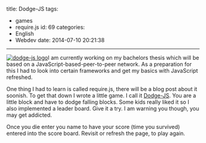 title: Dodge-JS
tags:
  - games
  - require.js
id: 69
categories:
  - English
  - Webdev
date: 2014-07-10 20:21:38
---

[![dodge-js logo](http://xn--der-grne-baum-1ob.net/wp-content/uploads/2014/07/logo-221x300.png)](http://xn--der-grne-baum-1ob.net/games/dodge-js/)I am currently working on my bachelors thesis which will be based on a JavaScript-based-peer-to-peer network. As a preparation for this I had to look into certain frameworks and get my basics with JavaScript refreshed.

One thing I had to learn is called require.js, there will be a blog post about it soonish. To get that down I wrote a little game. I call it [Dodge-JS](http://xn--der-grne-baum-1ob.net/games/dodge-js/). You are a little block and have to dodge falling blocks. Some kids really liked it so I also implemented a leader board. Give it a try. I am warning you though, you may get addicted.

Once you die enter you name to have your score (time you survived) entered into the score board. Revisit or refresh the page, to play again.